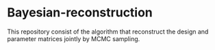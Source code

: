 # Bayesian-reconstruction
This repository consist of the algorithm that reconstruct the design and parameter matrices jointly by MCMC sampling. 
